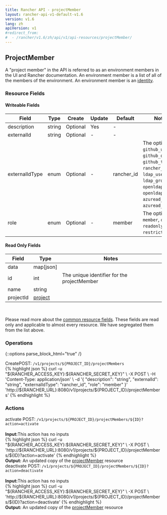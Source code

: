 ```yaml
---
title: Rancher API - projectMember
layout: rancher-api-v1-default-v1.6
version: v1.6
lang: zh
apiVersion: v1
#redirect_from:
#  - /rancher/v1.6/zh/api/v1/api-resources/projectMember/
---
```


## ProjectMember

A "project member" in the API is referred to as an environment members in the UI and Rancher documentation. An environment member is a list of all of the members of the environment. An environment member is an [identity]({{site.baseurl}}/rancher/{{page.version}}/{{page.lang}}/api/{{page.apiVersion}}/api-resources/identity).

### Resource Fields

#### Writeable Fields

Field | Type | Create | Update | Default | Notes
---|---|---|---|---|---
description | string | Optional | Yes | - | 
externalId | string | Optional | - | - | 
externalIdType | enum | Optional | - | rancher_id | The options are `github_user`, `github_org`, `github_team`, `rancher_id`, `ldap_user`, `ldap_group`, `openldap_user`, `openldap_group`, `azuread_user`, `azuread_group`.
role | enum | Optional | - | member | The options are `member`, `owner`, `readonly`, `restricted`.


#### Read Only Fields

Field | Type   | Notes
---|---|---
data | map[json]  | 
id | int  | The unique identifier for the projectMember
name | string  | 
projectId | [project]({{site.baseurl}}/rancher/{{page.version}}/{{page.lang}}/api/{{page.apiVersion}}/api-resources/project/)  | 


<br>

Please read more about the [common resource fields]({{site.baseurl}}/rancher/{{page.version}}/{{page.lang}}/api/{{page.apiVersion}}/common/). These fields are read only and applicable to almost every resource. We have segregated them from the list above.

### Operations
{::options parse_block_html="true" /}
<a id="create"></a>
<div class="action"><span class="header">Create<span class="headerright">POST:  <code>/v1/projects/${PROJECT_ID}/projectMembers</code></span></span>
<div class="action-contents"> {% highlight json %}
curl -u "${RANCHER_ACCESS_KEY}:${RANCHER_SECRET_KEY}" \
-X POST \
-H 'Content-Type: application/json' \
-d '{
	"description": "string",
	"externalId": "string",
	"externalIdType": "rancher_id",
	"role": "member"
}' 'http://${RANCHER_URL}:8080/v1/projects/${PROJECT_ID}/projectMembers'
{% endhighlight %}
</div></div>



### Actions

<div class="action" id="activate">
<span class="header">
activate
<span class="headerright">POST:  <code>/v1/projects/${PROJECT_ID}/projectMembers/${ID}?action=activate</code></span></span>
<div class="action-contents">

<br>
<span class="input">
<strong>Input:</strong>This action has no inputs</span>

<br>
{% highlight json %}
curl -u "${RANCHER_ACCESS_KEY}:${RANCHER_SECRET_KEY}" \
-X POST \
'http://${RANCHER_URL}:8080/v1/projects/${PROJECT_ID}/projectMembers/${ID}?action=activate'
{% endhighlight %}
<br>
<span class="output"><strong>Output:</strong> An updated copy of the <a href="{{site.baseurl}}/rancher/{{page.version}}/{{page.lang}}/api/{{page.apiVersion}}/api-resources/projectMember/">projectMember</a> resource</span>
</div></div>

<div class="action" id="deactivate">
<span class="header">
deactivate
<span class="headerright">POST:  <code>/v1/projects/${PROJECT_ID}/projectMembers/${ID}?action=deactivate</code></span></span>
<div class="action-contents">

<br>
<span class="input">
<strong>Input:</strong>This action has no inputs</span>

<br>
{% highlight json %}
curl -u "${RANCHER_ACCESS_KEY}:${RANCHER_SECRET_KEY}" \
-X POST \
'http://${RANCHER_URL}:8080/v1/projects/${PROJECT_ID}/projectMembers/${ID}?action=deactivate'
{% endhighlight %}
<br>
<span class="output"><strong>Output:</strong> An updated copy of the <a href="{{site.baseurl}}/rancher/{{page.version}}/{{page.lang}}/api/{{page.apiVersion}}/api-resources/projectMember/">projectMember</a> resource</span>
</div></div>


